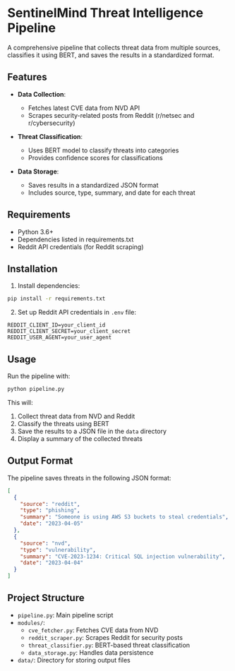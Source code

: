 # SentinelMind Threat Intelligence Pipeline

A comprehensive pipeline that collects threat data from multiple sources, classifies it using BERT, and saves the results in a standardized format.

## Features

- **Data Collection**:
  - Fetches latest CVE data from NVD API
  - Scrapes security-related posts from Reddit (r/netsec and r/cybersecurity)
  
- **Threat Classification**:
  - Uses BERT model to classify threats into categories
  - Provides confidence scores for classifications
  
- **Data Storage**:
  - Saves results in a standardized JSON format
  - Includes source, type, summary, and date for each threat

## Requirements

- Python 3.6+
- Dependencies listed in requirements.txt
- Reddit API credentials (for Reddit scraping)

## Installation

1. Install dependencies:
```bash
pip install -r requirements.txt
```

2. Set up Reddit API credentials in `.env` file:
```
REDDIT_CLIENT_ID=your_client_id
REDDIT_CLIENT_SECRET=your_client_secret
REDDIT_USER_AGENT=your_user_agent
```

## Usage

Run the pipeline with:
```bash
python pipeline.py
```

This will:
1. Collect threat data from NVD and Reddit
2. Classify the threats using BERT
3. Save the results to a JSON file in the `data` directory
4. Display a summary of the collected threats

## Output Format

The pipeline saves threats in the following JSON format:

```json
[
  {
    "source": "reddit",
    "type": "phishing",
    "summary": "Someone is using AWS S3 buckets to steal credentials",
    "date": "2023-04-05"
  },
  {
    "source": "nvd",
    "type": "vulnerability",
    "summary": "CVE-2023-1234: Critical SQL injection vulnerability",
    "date": "2023-04-04"
  }
]
```

## Project Structure

- `pipeline.py`: Main pipeline script
- `modules/`:
  - `cve_fetcher.py`: Fetches CVE data from NVD
  - `reddit_scraper.py`: Scrapes Reddit for security posts
  - `threat_classifier.py`: BERT-based threat classification
  - `data_storage.py`: Handles data persistence
- `data/`: Directory for storing output files 